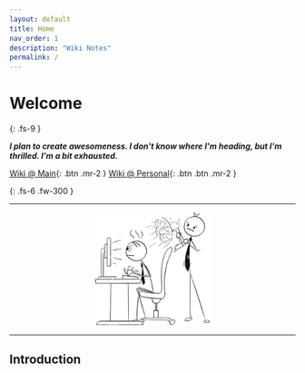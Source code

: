 ```yaml
---
layout: default
title: Home
nav_order: 1
description: "Wiki Notes"
permalink: /
---
```


# Welcome
{: .fs-9 }

__*I plan to create awesomeness. I don't know where I'm heading, but I'm thrilled. I'm a bit exhausted.*__


[Wiki @ Main](https://r8w.github.io/){: .btn .mr-2 } [Wiki @ Personal](https://r8w.github.io/personal){: .btn .btn .mr-2 }

{: .fs-6 .fw-300  }

---

<center><img width="40%" src="media/stickman-desk.png"></center>

---


## Introduction



